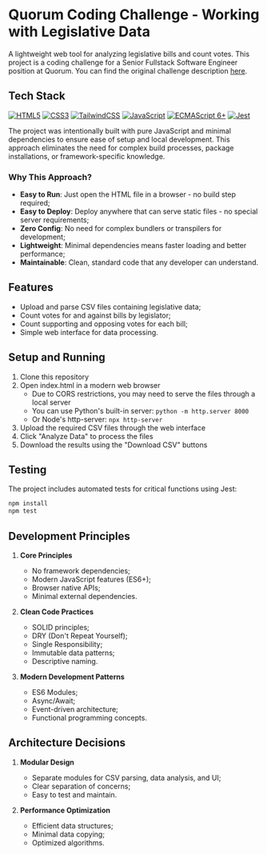 # Quorum Coding Challenge - Working with Legislative Data

A lightweight web tool for analyzing legislative bills and count votes. This project is a coding challenge for a Senior Fullstack Software Engineer position at Quorum.
You can find the original challenge description [here](https://github.com/Samukeras/legislative-data-analyzer/blob/main/challenge.pdf).

## Tech Stack

[![HTML5](https://img.shields.io/badge/HTML5-E34F26?style=for-the-badge&logo=html5&logoColor=white)](https://html.spec.whatwg.org/)
[![CSS3](https://img.shields.io/badge/CSS3-1572B6?style=for-the-badge&logo=css3&logoColor=white)](https://www.w3.org/Style/CSS/)
[![TailwindCSS](https://img.shields.io/badge/Tailwind_CSS-38B2AC?style=for-the-badge&logo=tailwind-css&logoColor=white)](https://tailwindcss.com/)
[![JavaScript](https://img.shields.io/badge/JavaScript-F7DF1E?style=for-the-badge&logo=javascript&logoColor=black)](https://www.ecma-international.org/publications-and-standards/standards/ecma-262/)
[![ECMAScript 6+](https://img.shields.io/badge/ECMAScript_6+-F7DF1E?style=for-the-badge&logo=javascript&logoColor=black)](https://www.ecma-international.org/publications-and-standards/standards/ecma-262/)
[![Jest](https://img.shields.io/badge/Jest-C21325?style=for-the-badge&logo=jest&logoColor=white)](https://jestjs.io/)

The project was intentionally built with pure JavaScript and minimal dependencies to ensure ease of setup and local development. This approach eliminates the need for complex build processes, package installations, or framework-specific knowledge.

### Why This Approach?
- **Easy to Run**: Just open the HTML file in a browser - no build step required;
- **Easy to Deploy**: Deploy anywhere that can serve static files - no special server requirements;
- **Zero Config**: No need for complex bundlers or transpilers for development;
- **Lightweight**: Minimal dependencies means faster loading and better performance;
- **Maintainable**: Clean, standard code that any developer can understand.

## Features

- Upload and parse CSV files containing legislative data;
- Count votes for and against bills by legislator;
- Count supporting and opposing votes for each bill;
- Simple web interface for data processing.

## Setup and Running

1. Clone this repository
2. Open index.html in a modern web browser
   - Due to CORS restrictions, you may need to serve the files through a local server
   - You can use Python's built-in server: `python -m http.server 8000`
   - Or Node's http-server: `npx http-server`
3. Upload the required CSV files through the web interface
4. Click "Analyze Data" to process the files
5. Download the results using the "Download CSV" buttons

## Testing

The project includes automated tests for critical functions using Jest:

```bash
npm install
npm test
```

## Development Principles

1. **Core Principles**
   - No framework dependencies;
   - Modern JavaScript features (ES6+);
   - Browser native APIs;
   - Minimal external dependencies.

2. **Clean Code Practices**
   - SOLID principles;
   - DRY (Don't Repeat Yourself);
   - Single Responsibility;
   - Immutable data patterns;
   - Descriptive naming.

3. **Modern Development Patterns**
   - ES6 Modules;
   - Async/Await;
   - Event-driven architecture;
   - Functional programming concepts.

## Architecture Decisions

1. **Modular Design**
   - Separate modules for CSV parsing, data analysis, and UI;
   - Clear separation of concerns;
   - Easy to test and maintain.

2. **Performance Optimization**
   - Efficient data structures;
   - Minimal data copying;
   - Optimized algorithms.